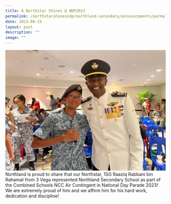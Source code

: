 ```yaml
---
title: A Northstar Shines @ NDP2023
permalink: /northstarshinesndp/northland-secondary/announcements/permalink/
date: 2023-08-15
layout: post
description: ""
image: ""
---
```

![](/images/northstar%20shines%20ndp.jpeg)
Northland is proud to share that our Northstar, 1SG Raaziq Rabbani bin Rahamat from 3 Vega represented Northland Secondary School as part of the Combined Schools NCC Air Contingent in National Day Parade 2023! We are extremely proud of him and we affirm him for his hard work, dedication and discipline!